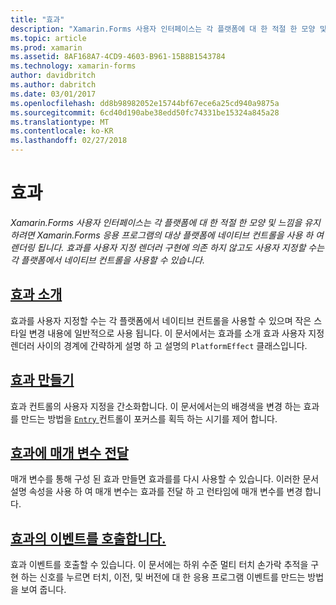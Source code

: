 ```yaml
---
title: "효과"
description: "Xamarin.Forms 사용자 인터페이스는 각 플랫폼에 대 한 적절 한 모양 및 느낌을 유지 하려면 Xamarin.Forms 응용 프로그램의 대상 플랫폼에 네이티브 컨트롤을 사용 하 여 렌더링 됩니다. 효과를 사용자 지정 렌더러 구현에 의존 하지 않고도 사용자 지정할 수는 각 플랫폼에서 네이티브 컨트롤을 사용할 수 있습니다."
ms.topic: article
ms.prod: xamarin
ms.assetid: 8AF168A7-4CD9-4603-B961-15B8B1543784
ms.technology: xamarin-forms
author: davidbritch
ms.author: dabritch
ms.date: 03/01/2017
ms.openlocfilehash: dd8b98982052e15744bf67ece6a25cd940a9875a
ms.sourcegitcommit: 6cd40d190abe38edd50fc74331be15324a845a28
ms.translationtype: MT
ms.contentlocale: ko-KR
ms.lasthandoff: 02/27/2018
---
```

# <a name="effects"></a>효과

_Xamarin.Forms 사용자 인터페이스는 각 플랫폼에 대 한 적절 한 모양 및 느낌을 유지 하려면 Xamarin.Forms 응용 프로그램의 대상 플랫폼에 네이티브 컨트롤을 사용 하 여 렌더링 됩니다. 효과를 사용자 지정 렌더러 구현에 의존 하지 않고도 사용자 지정할 수는 각 플랫폼에서 네이티브 컨트롤을 사용할 수 있습니다._

## <a name="introduction-to-effectsintroductionmd"></a>[효과 소개](introduction.md)

효과를 사용자 지정할 수는 각 플랫폼에서 네이티브 컨트롤을 사용할 수 있으며 작은 스타일 변경 내용에 일반적으로 사용 됩니다. 이 문서에서는 효과를 소개 효과 사용자 지정 렌더러 사이의 경계에 간략하게 설명 하 고 설명의 `PlatformEffect` 클래스입니다.

## <a name="creating-an-effectcreatingmd"></a>[효과 만들기](creating.md)

효과 컨트롤의 사용자 지정을 간소화합니다. 이 문서에서는의 배경색을 변경 하는 효과를 만드는 방법을 [ `Entry` ](https://developer.xamarin.com/api/type/Xamarin.Forms.Entry/) 컨트롤이 포커스를 획득 하는 시기를 제어 합니다.

## <a name="passing-parameters-to-an-effectpassing-parametersindexmd"></a>[효과에 매개 변수 전달](passing-parameters/index.md)

매개 변수를 통해 구성 된 효과 만들면 효과를를 다시 사용할 수 있습니다. 이러한 문서 설명 속성을 사용 하 여 매개 변수는 효과를 전달 하 고 런타임에 매개 변수를 변경 합니다.

## <a name="invoking-events-from-an-effecttouch-trackingmd"></a>[효과의 이벤트를 호출합니다.](touch-tracking.md)

효과 이벤트를 호출할 수 있습니다. 이 문서에는 하위 수준 멀티 터치 손가락 추적을 구현 하는 신호를 누르면 터치, 이전, 및 버전에 대 한 응용 프로그램 이벤트를 만드는 방법을 보여 줍니다.